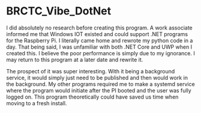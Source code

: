 # BRCTC_Vibe_DotNet

I did absolutely no research before creating this program. A work associate informed me that Windows IOT existed and could support .NET programs for the Raspberry Pi. I literally came home and rewrote my python code in a day. That being said, I was unfamiliar with both .NET Core and UWP when I created this. I believe the poor performance is simply due to my ignorance. I may return to this program at a later date and rewrite it. 

The prospect of it was super interesting. With it being a background service, it would simply just need to be published and then would work in the background. My other programs required me to make a systemd service where the program would initiate after the PI booted and the user was fully logged on. This program theoretically could have saved us time when moving to a fresh install.
